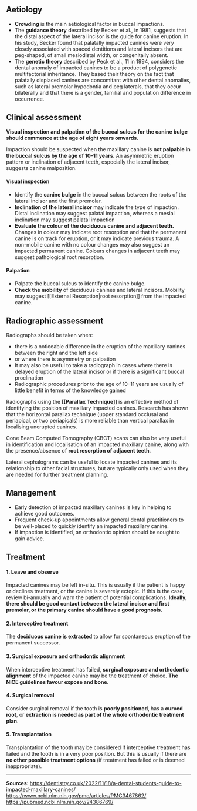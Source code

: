 ## Aetiology
* **Crowding** is the main aetiological factor in buccal impactions.
* The **guidance theory** described by Becker et al., in 1981, suggests that the distal aspect of the lateral incisor is the guide for canine eruption. In his study, Becker found that palatally impacted canines were very closely associated with spaced dentitions and lateral incisors that are peg-shaped, of small mesiodistal width, or congenitally absent.
* The **genetic theory** described by Peck et al., 11 in 1994, considers the dental anomaly of impacted canines to be a product of polygenetic multifactorial inheritance. They based their theory on the fact that palatally displaced canines are concomitant with other dental anomalies, such as lateral premolar hypodontia and peg laterals, that they occur bilaterally and that there is a gender, familial and population difference in occurrence.

## Clinical assessment

**Visual inspection and palpation of the buccal sulcus for the canine bulge should commence at the age of eight years onwards.**

Impaction should be suspected when the maxillary canine is **not palpable in the buccal sulcus by the age of 10–11 years**. An asymmetric eruption pattern or inclination of adjacent teeth, especially the lateral incisor, suggests canine malposition.

#### Visual inspection
* Identify the **canine bulge** in the buccal sulcus between the roots of the lateral incisor and the first premolar.
* **Inclination of the lateral incisor** may indicate the type of impaction. Distal inclination may suggest palatal impaction, whereas a mesial inclination may suggest palatal impaction
* **Evaluate the colour of the deciduous canine and adjacent teeth.** Changes in colour may indicate root resorption and that the permanent canine is on track for eruption, or it may indicate previous trauma. A non-mobile canine with no colour changes may also suggest an impacted permanent canine. Colours changes in adjacent teeth may suggest pathological root resorption.

#### Palpation
* Palpate the buccal sulcus to identify the canine bulge.
* **Check the mobility** of deciduous canines and lateral incisors. Mobility may suggest [[External Resorption|root resorption]] from the impacted canine. 

## Radiographic assessment
Radiographs should be taken when:
* there is a noticeable difference in the eruption of the maxillary canines between the right and the left side
* or where there is asymmetry on palpation
* It may also be useful to take a radiograph in cases where there is delayed eruption of the lateral incisor or if there is a significant buccal proclination
* Radiographic procedures prior to the age of 10–11 years are usually of little benefit in terms of the knowledge gained

Radiographs using the **[[Parallax Technique]]** is an effective method of identifying the position of maxillary impacted canines. Research has shown that the horizontal parallax technique (upper standard occlusal and periapical, or two periapicals) is more reliable than vertical parallax in localising unerupted canines.

Cone Beam Computed Tomography (CBCT) scans can also be very useful in identification and localisation of an impacted maxillary canine, along with the presence/absence of **root resorption of adjacent teeth**.

Lateral cephalograms can be useful to locate impacted canines and its relationship to other facial structures, but are typically only used when they are needed for further treatment planning.

## Management
* Early detection of impacted maxillary canines is key in helping to achieve good outcomes.
* Frequent check-up appointments allow general dental practitioners to be well-placed to quickly identify an impacted maxillary canine.
* If impaction is identified, an orthodontic opinion should be sought to gain advice.

## Treatment

#### 1. Leave and observe
Impacted canines may be left in-situ. This is usually if the patient is happy or declines treatment, or the canine is severely ectopic. If this is the case, review bi-annually and warn the patient of potential complications. **Ideally, there should be good contact between the lateral incisor and first premolar, or the primary canine should have a good prognosis.**

#### 2. Interceptive treatment
The **deciduous canine is extracted** to allow for spontaneous eruption of the permanent successor.

#### 3. Surgical exposure and orthodontic alignment
When interceptive treatment has failed, **surgical exposure and orthodontic alignment** of the impacted canine may be the treatment of choice. **The NICE guidelines favour expose and bone.**

#### 4. Surgical removal
Consider surgical removal if the tooth is **poorly positioned**, has a **curved root**, or **extraction is needed as part of the whole orthodontic treatment plan**.

#### 5. Transplantation
Transplantation of the tooth may be considered if interceptive treatment has failed and the tooth is in a very poor position. But this is usually if there are **no other possible treatment options** (if treatment has failed or is deemed inappropriate).

---

**Sources:**
https://dentistry.co.uk/2022/11/18/a-dental-students-guide-to-impacted-maxillary-canines/
https://www.ncbi.nlm.nih.gov/pmc/articles/PMC3467862/
https://pubmed.ncbi.nlm.nih.gov/24386769/

